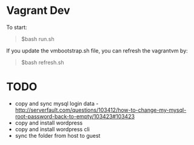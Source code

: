 
Vagrant Dev
====================

To start:

> $bash run.sh

If you update the vmbootstrap.sh file, you can refresh the vagrantvm by:

> $bash refresh.sh


TODO
===================

- copy and sync mysql login data - http://serverfault.com/questions/103412/how-to-change-my-mysql-root-password-back-to-empty/103423#103423
- copy and install wordpress
- copy and install wordpress cli
- sync the folder from host to guest

